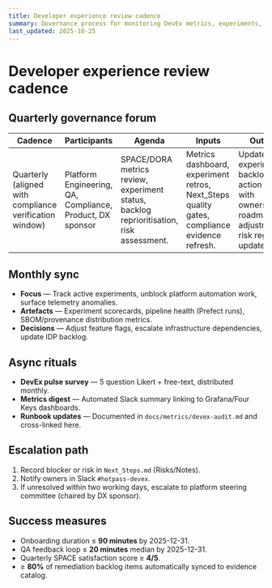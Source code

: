 ```yaml
---
title: Developer experience review cadence
summary: Governance process for monitoring DevEx metrics, experiments, and platform enablement.
last_updated: 2025-10-25
---
```


# Developer experience review cadence

## Quarterly governance forum

| Cadence | Participants | Agenda | Inputs | Outputs |
| --- | --- | --- | --- | --- |
| Quarterly (aligned with compliance verification window) | Platform Engineering, QA, Compliance, Product, DX sponsor | SPACE/DORA metrics review, experiment status, backlog reprioritisation, risk assessment. | Metrics dashboard, experiment retros, Next_Steps quality gates, compliance evidence refresh. | Updated experiment backlog, action items with owners/dates, roadmap adjustments, risk register updates. |

## Monthly sync

- **Focus** — Track active experiments, unblock platform automation work, surface telemetry anomalies.
- **Artefacts** — Experiment scorecards, pipeline health (Prefect runs), SBOM/provenance distribution metrics.
- **Decisions** — Adjust feature flags, escalate infrastructure dependencies, update IDP backlog.

## Async rituals

- **DevEx pulse survey** — 5 question Likert + free-text, distributed monthly.
- **Metrics digest** — Automated Slack summary linking to Grafana/Four Keys dashboards.
- **Runbook updates** — Documented in `docs/metrics/devex-audit.md` and cross-linked here.

## Escalation path

1. Record blocker or risk in `Next_Steps.md` (Risks/Notes).
2. Notify owners in Slack `#hotpass-devex`.
3. If unresolved within two working days, escalate to platform steering committee (chaired by DX sponsor).

## Success measures

- Onboarding duration ≤ **90 minutes** by 2025-12-31.
- QA feedback loop ≤ **20 minutes** median by 2025-12-31.
- Quarterly SPACE satisfaction score ≥ **4/5**.
- ≥ **80%** of remediation backlog items automatically synced to evidence catalog.
